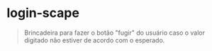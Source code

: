 # login-scape

> Brincadeira para fazer o botão "fugir" do usuário caso o valor digitado não estiver de acordo com o esperado.
